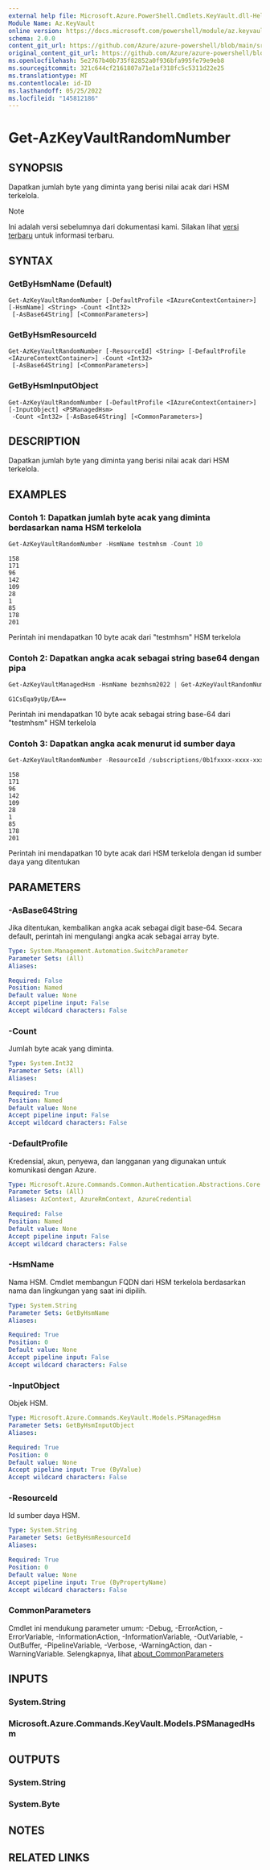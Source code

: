 ```yaml
---
external help file: Microsoft.Azure.PowerShell.Cmdlets.KeyVault.dll-Help.xml
Module Name: Az.KeyVault
online version: https://docs.microsoft.com/powershell/module/az.keyvault/get-azkeyvaultrandomnumber
schema: 2.0.0
content_git_url: https://github.com/Azure/azure-powershell/blob/main/src/KeyVault/KeyVault/help/Get-AzKeyVaultRandomNumber.md
original_content_git_url: https://github.com/Azure/azure-powershell/blob/main/src/KeyVault/KeyVault/help/Get-AzKeyVaultRandomNumber.md
ms.openlocfilehash: 5e2767b40b735f82852a0f936bfa995fe79e9eb8
ms.sourcegitcommit: 321c644cf2161807a71e1af318fc5c5311d22e25
ms.translationtype: MT
ms.contentlocale: id-ID
ms.lasthandoff: 05/25/2022
ms.locfileid: "145812186"
---
```

# Get-AzKeyVaultRandomNumber

## SYNOPSIS
Dapatkan jumlah byte yang diminta yang berisi nilai acak dari HSM terkelola.

> [!NOTE]
>Ini adalah versi sebelumnya dari dokumentasi kami. Silakan lihat [versi terbaru](/powershell/module/az.keyvault/get-azkeyvaultrandomnumber) untuk informasi terbaru.

## SYNTAX

### GetByHsmName (Default)
```
Get-AzKeyVaultRandomNumber [-DefaultProfile <IAzureContextContainer>] [-HsmName] <String> -Count <Int32>
 [-AsBase64String] [<CommonParameters>]
```

### GetByHsmResourceId
```
Get-AzKeyVaultRandomNumber [-ResourceId] <String> [-DefaultProfile <IAzureContextContainer>] -Count <Int32>
 [-AsBase64String] [<CommonParameters>]
```

### GetByHsmInputObject
```
Get-AzKeyVaultRandomNumber [-DefaultProfile <IAzureContextContainer>] [-InputObject] <PSManagedHsm>
 -Count <Int32> [-AsBase64String] [<CommonParameters>]
```

## DESCRIPTION
Dapatkan jumlah byte yang diminta yang berisi nilai acak dari HSM terkelola.

## EXAMPLES

### Contoh 1: Dapatkan jumlah byte acak yang diminta berdasarkan nama HSM terkelola
```powershell
Get-AzKeyVaultRandomNumber -HsmName testmhsm -Count 10
```

```output
158
171
96
142
109
28
1
85
178
201
```

Perintah ini mendapatkan 10 byte acak dari "testmhsm" HSM terkelola 

### Contoh 2: Dapatkan angka acak sebagai string base64 dengan pipa
```powershell
Get-AzKeyVaultManagedHsm -HsmName bezmhsm2022 | Get-AzKeyVaultRandomNumber -Count 10 -AsBase64String
```

```output
G1CsEqa9yUp/EA==
```

Perintah ini mendapatkan 10 byte acak sebagai string base-64 dari "testmhsm" HSM terkelola 

### Contoh 3: Dapatkan angka acak menurut id sumber daya
```powershell
Get-AzKeyVaultRandomNumber -ResourceId /subscriptions/0b1fxxxx-xxxx-xxxx-aec3-xxxx72f09590/resourceGroups/test-rg/provders/Microsoft.KeyVault/managedHSMs/testhsm -Count 10
```

```output
158
171
96
142
109
28
1
85
178
201
```

Perintah ini mendapatkan 10 byte acak dari HSM terkelola dengan id sumber daya yang ditentukan

## PARAMETERS

### -AsBase64String
Jika ditentukan, kembalikan angka acak sebagai digit base-64.
Secara default, perintah ini mengulangi angka acak sebagai array byte.

```yaml
Type: System.Management.Automation.SwitchParameter
Parameter Sets: (All)
Aliases:

Required: False
Position: Named
Default value: None
Accept pipeline input: False
Accept wildcard characters: False
```

### -Count
Jumlah byte acak yang diminta.

```yaml
Type: System.Int32
Parameter Sets: (All)
Aliases:

Required: True
Position: Named
Default value: None
Accept pipeline input: False
Accept wildcard characters: False
```

### -DefaultProfile
Kredensial, akun, penyewa, dan langganan yang digunakan untuk komunikasi dengan Azure.

```yaml
Type: Microsoft.Azure.Commands.Common.Authentication.Abstractions.Core.IAzureContextContainer
Parameter Sets: (All)
Aliases: AzContext, AzureRmContext, AzureCredential

Required: False
Position: Named
Default value: None
Accept pipeline input: False
Accept wildcard characters: False
```

### -HsmName
Nama HSM. Cmdlet membangun FQDN dari HSM terkelola berdasarkan nama dan lingkungan yang saat ini dipilih.

```yaml
Type: System.String
Parameter Sets: GetByHsmName
Aliases:

Required: True
Position: 0
Default value: None
Accept pipeline input: False
Accept wildcard characters: False
```

### -InputObject
Objek HSM.

```yaml
Type: Microsoft.Azure.Commands.KeyVault.Models.PSManagedHsm
Parameter Sets: GetByHsmInputObject
Aliases:

Required: True
Position: 0
Default value: None
Accept pipeline input: True (ByValue)
Accept wildcard characters: False
```

### -ResourceId
Id sumber daya HSM.

```yaml
Type: System.String
Parameter Sets: GetByHsmResourceId
Aliases:

Required: True
Position: 0
Default value: None
Accept pipeline input: True (ByPropertyName)
Accept wildcard characters: False
```

### CommonParameters
Cmdlet ini mendukung parameter umum: -Debug, -ErrorAction, -ErrorVariable, -InformationAction, -InformationVariable, -OutVariable, -OutBuffer, -PipelineVariable, -Verbose, -WarningAction, dan -WarningVariable. Selengkapnya, lihat [about_CommonParameters](http://go.microsoft.com/fwlink/?LinkID=113216)

## INPUTS

### System.String

### Microsoft.Azure.Commands.KeyVault.Models.PSManagedHsm

## OUTPUTS

### System.String

### System.Byte

## NOTES

## RELATED LINKS

